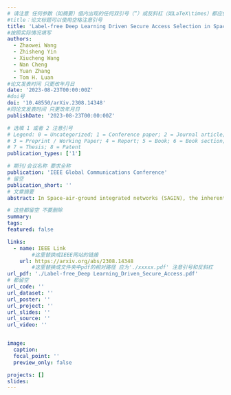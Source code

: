 ```yaml
---
# 请注意 任何参数（如摘要）值内出现的任何双引号（“）或反斜杠（如LaTeX\times）都应使用反斜杠（\）进行转义。例如，符号“和LaTeX text\times分别变为\”和\\times。有关详细信息，请参阅YAML或TOML文档。
#title：论文标题可以使用空格注意引号
title: 'Label-free Deep Learning Driven Secure Access Selection in Space-Air-Ground Integrated Networks'
#按照实际情况填写
authors:
  - Zhaowei Wang
  - Zhisheng Yin
  - Xiucheng Wang
  - Nan Cheng
  - Yuan Zhang
  - Tom H. Luan
#论文发表时间 只更改年月日
date: '2023-08-23T00:00:00Z'
#doi号
doi: '10.48550/arXiv.2308.14348'
#同论文发表时间 只更改年月日
publishDate: '2023-08-23T00:00:00Z'

# 选填 1 或者 2 注意引号
# Legend: 0 = Uncategorized; 1 = Conference paper; 2 = Journal article;
# 3 = Preprint / Working Paper; 4 = Report; 5 = Book; 6 = Book section;
# 7 = Thesis; 8 = Patent
publication_types: ['1']

# 期刊/会议名称 要求全称
publication: 'IEEE Global Communications Conference'
# 留空
publication_short: ''
# 文章摘要
abstract: In Space-air-ground integrated networks (SAGIN), the inherent openness and extensive broadcast coverage expose these networks to significant eavesdropping threats. Considering the inherent co-channel interference due to spectrum sharing among multi-tier access networks in SAGIN, it can be leveraged to assist the physical layer security among heterogeneous transmissions. However, it is challenging to conduct a secrecy-oriented access strategy due to both heterogeneous resources and different eavesdropping models. In this paper, we explore secure access selection for a scenario involving multi-mode users capable of accessing satellites, unmanned aerial vehicles, or base stations in the presence of eavesdroppers. Particularly, we propose a Q-network approximation based deep learning approach for selecting the optimal access strategy for maximizing the sum secrecy rate. Meanwhile, the power optimization is also carried out by an unsupervised learning approach to improve the secrecy performance. Remarkably, two neural networks are trained by unsupervised learning and Q-network approximation which are both label-free methods without knowing the optimal solution as labels. Numerical results verify the efficiency of our proposed power optimization approach and access strategy, leading to enhanced secure transmission performance.

# 这些都留空 不要删除
summary:  
tags:
featured: false

links:
  - name: IEEE Link
        #这里替换成IEEE网站的链接
    url: https://arxiv.org/abs/2308.14348
        #这里替换成文件夹中pdf的相对路径 应为'./xxxxx.pdf' 注意引号和反斜杠
url_pdf: './Label-free_Deep Learning_Driven_Secure_Access.pdf'
# 都留空
url_code: ''
url_dataset: ''
url_poster: ''
url_project: ''
url_slides: ''
url_source: ''
url_video: ''


image:
  caption: 
  focal_point: ''
  preview_only: false

projects: []
slides:
---
```

